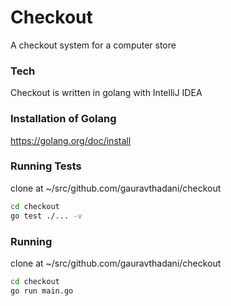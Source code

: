# Checkout
A checkout system for a computer store

### Tech

Checkout is written in golang with IntelliJ IDEA

### Installation of Golang

https://golang.org/doc/install


### Running Tests 

clone at ~/src/github.com/gauravthadani/checkout

```sh
cd checkout
go test ./... -v
```

### Running 

clone at ~/src/github.com/gauravthadani/checkout

```sh
cd checkout
go run main.go
```
